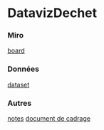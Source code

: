 # DatavizDechet

### Miro
[board](https://miro.com/app/board/o9J_ldqDWKQ=/)
### Données
[dataset](https://data.ademe.fr/datasets/sinoe-(r)-destination-des-dechets-collectes-en-decheterie-par-type-de-traitement)
### Autres
[notes](https://docs.google.com/document/d/1FUSumXtkg79WmLqTyoVnoboqp2kkC0KnIgTtlWr6eGU/edit)
[document de cadrage](https://docs.google.com/document/d/1_Et-eeZRNxkB_b8JNc-MjTSsS9XBjO0KMVi392lnJmI/edit)
